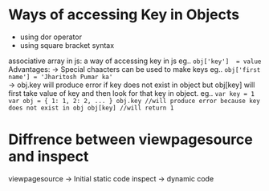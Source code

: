 # Ways of accessing Key in Objects
  - using dor operator
  - using square bracket syntax

associative array in js:
    a way of accessing key in js
    eg.. 
    ```
    obj['key']  = value
    ```
    Advantages:
        -> Special chaacters can be used to make keys
          eg.. 
          ```
          obj['first name'] = 'Jharitosh Pumar ka'
          ```  
        -> obj.key will produce error if key does not exist in object but obj[key] will first take value of key and then look for that key in object.
        eg..
        ```
        var key = 1
        var obj = {
          1: 1,
          2: 2,
          ...
        }
        obj.key //will produce error because key does not exist in obj
        obj[key] //will return 1
        ```

# Diffrence between viewpagesource and inspect
  viewpagesource -> Initial static code
  inspect -> dynamic code
